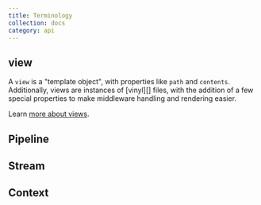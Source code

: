 ```yaml
---
title: Terminology
collection: docs
category: api
---
```


## view

A `view` is a "template object", with properties like `path` and `contents`.  Additionally, views are instances of [vinyl][] files, with the addition of a few special properties to make middleware handling and rendering easier.

Learn [more about views](./view.md).

## Pipeline

## Stream

## Context